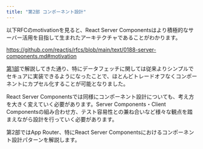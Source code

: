 ```yaml
---
title: "第2部 コンポーネント設計"
---
```


以下RFCのmotivationを見ると、React Server Componentsはより積極的なサーバー活用を目指して生まれたアーキテクチャであることがわかります。

https://github.com/reactjs/rfcs/blob/main/text/0188-server-components.md#motivation

[第1部](part_1)で解説してきた通り、特にデータフェッチに関しては従来よりシンプルでセキュアに実装できるようになったことで、ほとんどトレードオフなくコンポーネントにカプセル化することが可能となりました。

React Server Componentsでは同様にコンポーネント設計についても、考え方を大きく変えていく必要があります。Server Components・Client Componentsの組み合わせ方、テスト容易性との兼ね合いなど様々な観点を踏まえながら設計を行っていく必要があります。

第2部ではApp Router、特にReact Server Componentsにおけるコンポーネント設計パターンを解説します。
